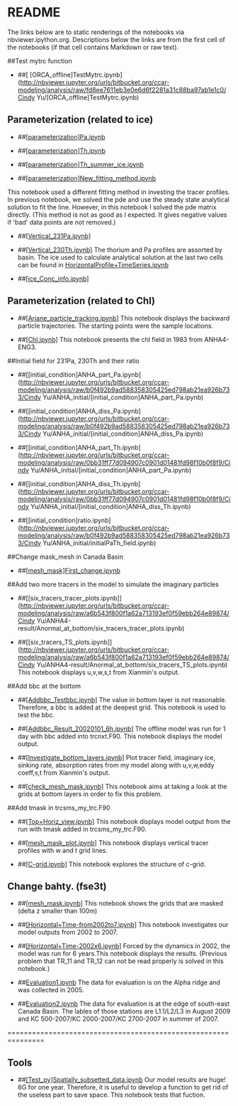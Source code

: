 # README #

The links below are to static renderings of the notebooks via nbviewer.ipython.org. Descriptions below the links are from the first cell of the notebooks (if that cell contains Markdown or raw text).

##Test mytrc function

* ##[ [ORCA_offline]TestMytrc.ipynb](http://nbviewer.jupyter.org/urls/bitbucket.org/ccar-modeling/analysis/raw/fd8ee7611eb3e0e6d6f2281a31c88ba97ab1e1c0/Cindy Yu/[ORCA_offline]TestMytrc.ipynb)

## Parameterization (related to ice)

* ##[[parameterization]Pa.ipynb](http://nbviewer.jupyter.org/urls/bitbucket.org/ccar-modeling/analysis/raw/tip/Cindy%20Yu/[parameter.]Pa.ipynb)

* ##[[parameterization]Th.ipynb](http://nbviewer.jupyter.org/urls/bitbucket.org/ccar-modeling/analysis/raw/tip/Cindy%20Yu/[parameter.]Th.ipynb)

* ##[[parameterization]Th_summer_ice.ipynb](http://nbviewer.jupyter.org/urls/bitbucket.org/ccar-modeling/analysis/raw/tip/Cindy%20Yu/[parameter.]Th-basin-summer-ice.ipynb)


* ##[[parameterization]New_fitting_method.ipynb](http://nbviewer.jupyter.org/urls/bitbucket.org/ccar-modeling/analysis/raw/tip/Cindy%20Yu/New_fitting_method.ipynb)

This notebook used a different fitting method in investing the tracer profiles. In previous notebook, we solved the pde and use the steady state analytical solution to fit the line. However, in this notebook I solved the pde matrix directly. (This method is not as good as I expected. It gives negative values if 'bad' data points are not removed.)

* ##[[Vertical_231Pa.ipynb]](http://nbviewer.jupyter.org/urls/bitbucket.org/ccar-modeling/analysis/raw/tip/Cindy%20Yu/Vertical_231Pa.ipynb)
* ##[[Vertical_230Th.ipynb]](http://nbviewer.jupyter.org/urls/bitbucket.org/ccar-modeling/analysis/raw/tip/Cindy%20Yu/Vertical_230Th.ipynb)
The thorium and Pa profiles are assorted by basin. The ice used to calculate analytical solution at the last two cells can be found in [HorizontalProfile+TimeSeries.ipynb](http://nbviewer.jupyter.org/urls/bitbucket.org/ccar-modeling/analysis/raw/tip/Cindy%20Yu/ANHA4-result/MIN_ICE/horizontalProfile+TimeSeries.ipynb)


* ##[[ice_Conc_info.ipynb]](http://nbviewer.jupyter.org/urls/bitbucket.org/ccar-modeling/analysis/raw/tip/Cindy%20Yu/ice_Conc_info.ipynb)



## Parameterization (related to Chl)

* ##[[Ariane_particle_tracking.ipynb]](http://nbviewer.jupyter.org/urls/bitbucket.org/ccar-modeling/analysis/raw/tip/Cindy%20Yu/Ariane/Ariane_particle_tracking.ipynb)
This notebook displays the backward particle trajectories. The starting points were the sample locations.

* ##[[Chl.ipynb]](http://nbviewer.jupyter.org/urls/bitbucket.org/ccar-modeling/analysis/raw/tip/Cindy%20Yu/para_chl/Chl.ipynb)
This notebook presents the chl field in 1983 from ANHA4-ENG3.


##Initial field for 231Pa, 230Th and their ratio

* ##[[initial_condition]ANHA_part_Pa.ipynb](http://nbviewer.jupyter.org/urls/bitbucket.org/ccar-modeling/analysis/raw/b0f492b9ad588358305425ed798ab21ea926b733/Cindy Yu/ANHA_initial/[initial_condition]ANHA_part_Pa.ipynb)

* ##[[initial_condition]ANHA_diss_Pa.ipynb](http://nbviewer.jupyter.org/urls/bitbucket.org/ccar-modeling/analysis/raw/b0f492b9ad588358305425ed798ab21ea926b733/Cindy Yu/ANHA_initial/[initial_condition]ANHA_diss_Pa.ipynb)

* ##[[initial_condition]ANHA_part_Th.ipynb](http://nbviewer.jupyter.org/urls/bitbucket.org/ccar-modeling/analysis/raw/0bb31ff77d094907c0901d01481fd98f10b0f8f9/Cindy Yu/ANHA_initial/[initial_condition]ANHA_part_Pa.ipynb)

* ##[[initial_condition]ANHA_diss_Th.ipynb](http://nbviewer.jupyter.org/urls/bitbucket.org/ccar-modeling/analysis/raw/0bb31ff77d094907c0901d01481fd98f10b0f8f9/Cindy Yu/ANHA_initial/[initial_condition]ANHA_diss_Th.ipynb)

* ##[[initial_condition]ratio.ipynb](http://nbviewer.jupyter.org/urls/bitbucket.org/ccar-modeling/analysis/raw/b0f492b9ad588358305425ed798ab21ea926b733/Cindy Yu/ANHA_initial/initialPaTh_field.ipynb)


##Change mask_mesh in Canada Basin

* ##[[mesh_mask]First_change.ipynb](http://nbviewer.jupyter.org/urls/bitbucket.org/ccar-modeling/analysis/raw/tip/Cindy%20Yu/ANHA4-result/Anormal_at_bottom/1_change_mask_mesh%28magic!%29.ipynb?at=default&fileviewer=file-view-default)

##Add two more tracers in the model to simulate the imaginary particles
* ##[[six_tracers_tracer_plots.ipynb]](http://nbviewer.jupyter.org/urls/bitbucket.org/ccar-modeling/analysis/raw/a6b543f800f1a62a713193ef0f59ebb264e89874/Cindy Yu/ANHA4-result/Anormal_at_bottom/six_tracers_tracer_plots.ipynb)

* ##[[six_tracers_TS_plots.ipynb]](http://nbviewer.jupyter.org/urls/bitbucket.org/ccar-modeling/analysis/raw/a6b543f800f1a62a713193ef0f59ebb264e89874/Cindy Yu/ANHA4-result/Anormal_at_bottom/six_tracers_TS_plots.ipynb)
This notebook displays u,v,w,s,t from Xianmin's output.

##Add bbc at the bottom

* ##[[Addbbc_Testbbc.ipynb]](http://nbviewer.jupyter.org/urls/bitbucket.org/ccar-modeling/analysis/raw/tip/Cindy%20Yu/ANHA4-result/Add_bbc_for_tracers/Addbbc_Testbbc.ipynb) 
The value in bottom layer is not reasonable. Therefore, a bbc is added at the deepest grid. This notebook is used to test the bbc.

* ##[[Addbbc_Result_20020101_6h.ipynb]](http://nbviewer.jupyter.org/urls/bitbucket.org/ccar-modeling/analysis/raw/tip/Cindy%20Yu/ANHA4-result/Add_bbc_for_tracers/Addbbc_Result_20020101_6h.ipynb) 
The offline model was run for 1 day with bbc added into trcnxt.F90. This notebook displays the model output.

* ##[[Investigate_bottom_layers.ipynb]](http://nbviewer.jupyter.org/urls/bitbucket.org/ccar-modeling/analysis/raw/tip/Cindy%20Yu/ANHA4-result/Add_bbc_for_tracers/Investigate_bottom_layers.ipynb)
 Plot tracer field, imaginary ice, sinking rate, absorption rates from my model along with u,v,w,eddy coeff,s,t from Xianmin's output.

* ##[[check_mesh_mask.ipynb]](http://nbviewer.jupyter.org/url/bitbucket.org/ccar-modeling/analysis/raw/tip/Cindy%20Yu/ANHA4-result/Add_bbc_for_tracers/check_mesh_mask.ipynb) 
This notebook aims at taking a look at the grids at bottom layers in order to fix this problem.


##Add tmask in trcsms_my_trc.F90

* ##[[Top+Horiz_view.ipynb]](http://nbviewer.jupyter.org/urls/bitbucket.org/ccar-modeling/analysis/raw/tip/Cindy%20Yu/ANHA4-result/Add_tmask_in_trcsms/Top+Horiz_view.ipynb) 
This notebook displays model output from the run with tmask added in trcsms_my_trc.F90.


* ##[[mesh_mask_plot.ipynb]](http://nbviewer.jupyter.org/urls/bitbucket.org/ccar-modeling/analysis/raw/tip/Cindy%20Yu/ANHA4-result/Add_tmask_in_trcsms/mesh_mask_plot.ipynb) 
This notebook displays vertical tracer profiles with w and t grid lines.

* ##[[C-grid.ipynb]](http://nbviewer.jupyter.org/urls/bitbucket.org/ccar-modeling/analysis/raw/tip/Cindy%20Yu/ANHA4-result/Add_tmask_in_trcsms/C-grid.ipynb)
This notebook explores the structure of c-grid. 


## Change bahty. (fse3t)

* ##[[mesh_mask.ipynb]](http://nbviewer.jupyter.org/urls/bitbucket.org/ccar-modeling/analysis/raw/tip/Cindy%20Yu/ANHA4-result/Change_bahty_fse3t_based/mesh_mask_fse3t.ipynb)
This notebook shows the grids that are masked (delta z smaller than 100m)


* ##[[Horizontal+Time-from2002to7.ipynb]](http://nbviewer.jupyter.org/urls/bitbucket.org/ccar-modeling/analysis/raw/tip/Cindy%20Yu/ANHA4-result/Change_bahty_fse3t_based/Horizontal+Time-from2002to7.ipynb)
This notebook investigates our model outputs from 2002 to 2007.

* ##[[Horizontal+Time-2002x6.ipynb]](http://nbviewer.jupyter.org/urls/bitbucket.org/ccar-modeling/analysis/raw/tip/Cindy%20Yu/ANHA4-result/Change_bahty_fse3t_based/Horizontal+Time-2002x6.ipynb)
Forced by the dynamics in 2002, the model was run for 6 years.This notebook displays the results. (Previous problem that TR_11 and TR_12 can not be read properly is solved in this notebook.)


* ##[Evaluation1.ipynb](http://nbviewer.jupyter.org/urls/bitbucket.org/ccar-modeling/analysis/raw/tip/Cindy%20Yu/ANHA4-result/Change_bahty_fse3t_based/Evaluation-05.ipynb)
The data for evaluation is on the Alpha ridge and was collected in 2005.


* ##[Evaluation2.ipynb](http://nbviewer.jupyter.org/urls/bitbucket.org/ccar-modeling/analysis/raw/tip/Cindy%20Yu/ANHA4-result/Change_bahty_fse3t_based/Evaluation-0709.ipynb)
The data for evaluation is at the edge of south-east Canada Basin. The lables of those stations are L1.1/L2/L3 in August 2009 and KC 500-2007/KC 2000-2007/KC 2700-2007 in summer of 2007.


===============================================================
## Tools
* ##[[Test_py]Spatially_subsetted_data.ipynb](http://nbviewer.jupyter.org/urls/bitbucket.org/ccar-modeling/analysis/raw/tip/Cindy%20Yu/[Test_py]Spatially_subsetted_data.ipynb)
Our model results are huge! 6G for one year. Therefore, it is useful to develop a function to get rid of the useless part to save space. This notebook tests that fuction.
